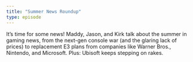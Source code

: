 ```yaml
---
title: "Summer News Roundup"
type: episode
---
```

It’s time for some news! Maddy, Jason, and Kirk talk about the summer in gaming news, from the next-gen console war (and the glaring lack of prices) to replacement E3 plans from companies like Warner Bros., Nintendo, and Microsoft. Plus: Ubisoft keeps stepping on rakes.